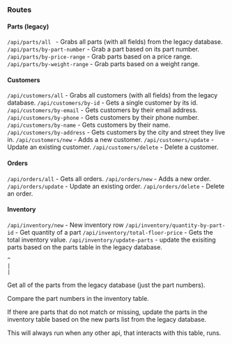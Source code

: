 ### Routes

#### Parts (legacy)
`/api/parts/all ` - Grabs all parts (with all fields) from the legacy database.
`/api/parts/by-part-number` - Grab a part based on its part number.
`/api/parts/by-price-range` - Grab parts based on a price range.
`/api/parts/by-weight-range` - Grab parts based on a weight range.

#### Customers
`/api/customers/all` - Grabs all customers (with all fields) from the legacy database.
`/api/customers/by-id` - Gets a single customer by its id.
`/api/customers/by-email` - Gets customers by their email address.
`/api/customers/by-phone` - Gets customers by their phone number.
`/api/customers/by-name` - Gets customers by their name.
`/api/customers/by-address` - Gets customers by the city and street they live in.
`/api/customers/new` - Adds a new customer.
`/api/customers/update` - Update an existing customer.
`/api/customers/delete` - Delete a customer.

#### Orders
`/api/orders/all` - Gets all orders.
`/api/orders/new` - Adds a new order.
`/api/orders/update` - Update an existing order.
`/api/orders/delete` - Delete an order.

#### Inventory
`/api/inventory/new` - New inventory row
`/api/inventory/quantity-by-part-id` - Get quantity of a part
`/api/inventory/total-floor-price` - Gets the total inventory value.
`/api/inventory/update-parts` - update the exisiting parts based on the parts table in the legacy database. 

    ^
    |
    |

Get all of the parts from the legacy database (just the part numbers).

Compare the part numbers in the inventory table.

If there are parts that do not match or missing, update the parts in the inventory table based on the new parts list from the legacy database.

This will always run when any other api, that interacts with this table, runs.



